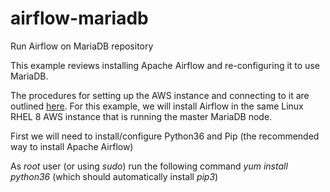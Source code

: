 # airflow-mariadb
Run Airflow on MariaDB repository

This example reviews installing Apache Airflow and re-configuring it to use MariaDB.

The procedures for setting up the AWS instance and connecting to it are outlined [here](https://github.com/spineo/local-yum-mariadb/blob/master/README.md). For this example, we will install Airflow in the same Linux RHEL 8 AWS instance that is running the master MariaDB node.

First we will need to install/configure Python36 and Pip (the recommended way to install Apache Airflow)

As _root_ user (or using _sudo_) run the following command _yum install python36_ (which should automatically install _pip3_)


